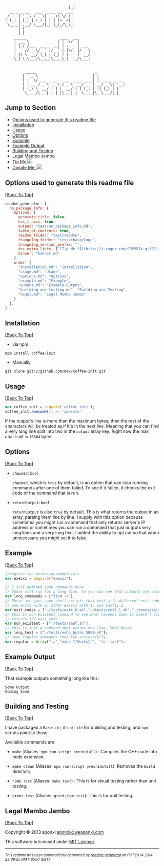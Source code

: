                                   _                
                                 (_)               
      __ _ _ __   ___  _ __ __  ___                
     / _` | '_ \ / _ \| '_ \\ \/ / |               
    | (_| | |_) | (_) | | | |>  <| |               
     \__,_| .__/ \___/|_| |_/_/\_\_|               
          | |                                      
          |_|                                      
        ______               ____  ___                 
        | ___ \             | |  \/  |                 
        | |_/ /___  __ _  __| | .  . | ___             
        |    // _ \/ _` |/ _` | |\/| |/ _ \            
        | |\ \  __/ (_| | (_| | |  | |  __/            
        \_| \_\___|\__,_|\__,_\_|  |_/\___|            
                                                       
                                                       
             _____                           _             
            |  __ \                         | |            
            | |  \/ ___ _ __   ___ _ __ __ _| |_ ___  _ __ 
            | | __ / _ \ '_ \ / _ \ '__/ _` | __/ _ \| '__|
            | |_\ \  __/ | | |  __/ | | (_| | || (_) | |   
             \____/\___|_| |_|\___|_|  \__,_|\__\___/|_|   
                                                           
                                                   
## Jump to Section

* [Options used to generate this readme file](#options-used-to-generate-this-readme-file)
* [Installation](#installation)
* [Usage](#usage)
* [Options](#options)
* [Example](#example)
* [Example Output](#example-output)
* [Building and Testing](#building-and-testing)
* [Legal Mambo Jambo](#legal-mambo-jambo)
* [Tip Me ![](http://i.imgur.com/C0P9DIx.gif?1)](https://www.gittip.com/aponxi/)
* [Donate Me! ![](http://i.imgur.com/2tqfhMO.png?1)](https://www.paypal.com/cgi-bin/webscr?cmd=_s-xclick&hosted_button_id=VBUW4M9LKTR62)

## Options used to generate this readme file
[[Back To Top]](#jump-to-section)

```js
readme_generator: {
  no_package_info: {
    options: {
      generate_title: false,
      has_travis: true,
      output: "test/no_package_info.md",
      table_of_contents: true,
      readme_folder: "test/readme",
      changelog_folder: "test/changelogs",
      changelog_version_prefix: "",
      toc_extra_links: ["[Tip Me ![](http://i.imgur.com/C0P9DIx.gif?1)](https://www.gittip.com/aponxi/)", "[Donate Me! ![](http://i.imgur.com/2tqfhMO.png?1)](https://www.paypal.com/cgi-bin/webscr?cmd=_s-xclick&hosted_button_id=VBUW4M9LKTR62)"],
      banner: "banner.md"
    },
    order: {
      "installation.md": "Installation",
      "usage.md": "Usage",
      "options.md": "Options",
      "example.md": "Example",
      "output.md": "Example Output",
      "building-and-testing.md": "Building and Testing",
      "legal.md": "Legal Mambo Jambo"
    }
  },
}
```

## Installation
[[Back To Top]](#jump-to-section)

- via npm

```shell
npm install coffee-init
```

- Manually

```shell
git clone git://github.com/nox/coffee-init.git
```

## Usage
[[Back To Top]](#jump-to-section)

```javascript
var coffee_init = require('coffee-init');
coffee_init.awesome(); // "awesome"
```

If the output's line is more than the maximum bytes, then the rest of the characters will be treated as if it's in the next line. Meaning that you can find a very long line split into two in the `output` array key. Right now the max char limit is `16384` bytes.


## Options
[[Back To Top]](#jump-to-section)

- `chained`: `bool`

  `chained`, which is `true` by default, is an option that can stop running commands after one of them failed. To see if it failed, it checks the exit code of the command that is run.

- `returnOutput`: `bool`

  `returnOutput` is also `true` by default. This is what returns the output in an array, parsing them line by line. I supply with this option because sometimes you might run a command that only returns server's IP address or sometimes you can run a command that just outputs very long lines and a very long text. I added the ability to opt out so that when unnecessary you might set it to false.

## Example
[[Back To Top]](#jump-to-section)

```js
//require the extension/module/wtv
var execxi = require("execxi");

// I just defined some commands here
// These will run for a long time. So you can see that outputs are occurring in real-time.
var long_commands = ["find ~/"];
// These are just some shell scripts that exit with different exit codes
// one exits with 0, other exists with 1, and lastly 2.
var exit_codes = ["./tests/exit_0.sh","./tests/exit_1.sh","./tests/exit_2.sh"];
// this is non existent command to see what happens when it doesn't find the command to run.
// returns 127 exit code.
var non_existent = ["./tests/sadf.sh"];
// this is just a command that echoes one line, 5000 bytes.
var long_text = ["./tests/echo_bytes_5000.sh"];
// some regular commands that run successfully
var regular = Array("ls","echo \"Works\"", "ls -lart");


```

## Example Output
[[Back To Top]](#jump-to-section)

That example outputs something long like this:

```
Some Output
Coming Soon
```


## Building and Testing
[[Back To Top]](#jump-to-section)

I have packaged a `Makefile`, `Gruntfile` for building and testing, and `npm` scripts point to those.

Available commands are:

- `make` (Aliases: `npm run-script preinstall`) : 
  Compiles the C++ code into node extension.

- `make clean` (Aliases: `npm run-script preuninstall`):
  Removes the `build` directory.

- `node test` (Aliases: `make test`) : 
  This is for visual testing rather than unit testing. 

- `grunt test`  (Aliases: `grunt`; `npm test`): 
  This is for unit testing. 

## Legal Mambo Jambo
[[Back To Top]](#jump-to-section)

Copyright © 2013 aponxi <aponxi@weaponxi.com>

This software is licensed under [MIT License](http://aponxi.mit-license.org/).



--------
<small>_This readme has been automatically generated by [readme generator](https://github.com/aponxi/grunt-readme-generator) on Fri Feb 14 2014 23:39:25 GMT-0500 (EST)._</small>